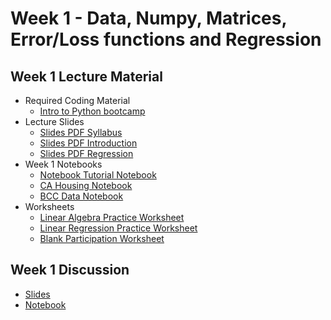 # Week 1 - Data, Numpy, Matrices, Error/Loss functions and Regression

## Week 1 Lecture Material
  - Required Coding Material
    - [Intro to Python bootcamp](https://canvas.ucsd.edu/courses/66898/pages/python-resources)
  - Lecture Slides 
    - [Slides PDF Syllabus](https://drive.google.com/file/d/19A5Oj6up_eBP9J03tYMRVHHXkoFPjyNt/view?usp=sharing)
    - [Slides PDF Introduction](https://drive.google.com/file/d/1-g6bU4IeLYHEH4Z6R6jvZgK98IB2Eczc/view?usp=sharing)
    - [Slides PDF Regression](https://drive.google.com/file/d/1hC2iSwo0aIJL_ZiXqz8znma3-8lchAU2/view?usp=sharing)
  - Week 1 Notebooks
    - [Notebook Tutorial Notebook](https://colab.research.google.com/drive/1NGS-A5nUNNaTo2hq-mfcIty_BHXZkbPJ?usp=sharing)
    - [CA Housing Notebook](https://colab.research.google.com/drive/1jgNKGCGIkKaBXAAfRxOAhNSO4b4B7Bo2?usp=sharing)
    - [BCC Data Notebook](https://colab.research.google.com/drive/1ksEGL7SJ_wutCIyPYx7Loe5EPdOij6dJ?usp=sharing)
  - Worksheets
    - [Linear Algebra Practice Worksheet](https://drive.google.com/file/d/12s87eg8uhhKE4bj88Z-gfebSls136Xtu/view?usp=sharing)
    - [Linear Regression Practice Worksheet](https://drive.google.com/file/d/1j6MW2jw4zkK6ZmqrnDcVhnULgBPmL4XP/view?usp=sharing)
    - [Blank Participation Worksheet](https://drive.google.com/file/d/1AixFWcweyiHu_42doUkDTWcicPvB7EgQ/view?usp=sharing)
## Week 1 Discussion
  - [Slides](https://drive.google.com/file/d/1en3dr7Z7_2epjLJPm1NuRy2b81WBpTGg/view?usp=sharing)
  - [Notebook](https://colab.research.google.com/drive/13JxHyZnoBfF4Jvb0xk-yKaybM2FUCLGZ?usp=sharing)
<!--  - [Slides](https://drive.google.com/file/d/1yj0Mmw6Itprd1fITTnw8ZDTfJbfRyHVa/view?usp=sharing)
  - [Notebook](https://colab.research.google.com/drive/1tZnVj343chyHFzCrZu2TrxMVE44cishj)
## Week 2 Discussion
  - [Slides](https://drive.google.com/file/d/10yn9E3U7tFW0lkSjsVUrzHqMxEq-TG_f/view?usp=sharing)
  - [Notebook](https://colab.research.google.com/drive/1UIZZS_0Lb9NcdwoX-HTydPfCq52OCfFH?usp=sharing)

